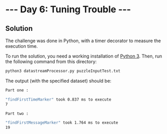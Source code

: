 # --- Day 6: Tuning Trouble ---

## Solution

The challenge was done in Python, with a timer decorator to measure the execution time.

To run the solution, you need a working installation of [Python 3](https://www.python.org/downloads/). Then, run the following command from this directory:

```sh
python3 datastreamProcessor.py puzzleInputTest.txt
```

The output (with the specified dataset) should be:

```sh
Part one :

"findFirstTimeMarker" took 0.837 ms to execute
7

Part two :

"findFirstMessageMarker" took 1.764 ms to execute
19
```
